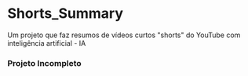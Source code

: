 # Shorts_Summary
Um projeto que faz resumos de vídeos curtos "shorts" do YouTube com inteligência artificial - IA

### Projeto Incompleto
